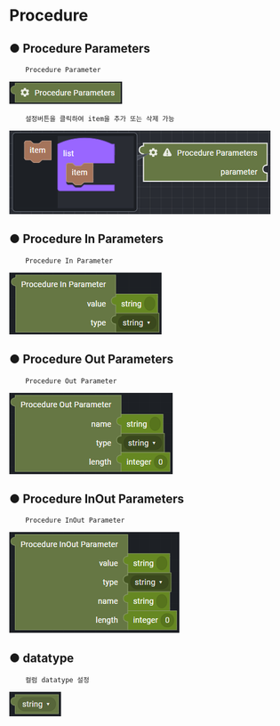 # Procedure

## ● Procedure Parameters

        Procedure Parameter

![](../../../.gitbook/assets/image%20%28234%29.png)

        설정버튼을 클릭하여 item을 추가 또는 삭제 가능

![](../../../.gitbook/assets/image%20%28235%29.png)

## ● Procedure In Parameters

        Procedure In Parameter

![](../../../.gitbook/assets/image%20%28232%29.png)

## ● Procedure Out Parameters

        Procedure Out Parameter

![](../../../.gitbook/assets/image%20%28261%29.png)

## ● Procedure InOut Parameters

        Procedure InOut Parameter

![](../../../.gitbook/assets/image%20%28240%29.png)

## ● datatype

        컬럼 datatype 설정

![type : string, integer, boolean, null, cursor](../../../.gitbook/assets/image%20%28256%29.png)

